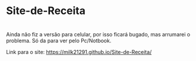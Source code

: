 # Site-de-Receita
#
Ainda não fiz a versão para celular, por isso ficará bugado, mas arrumarei o problema. Só da para ver pelo Pc/Notbook.

Link para o site: https://milk21291.github.io/Site-de-Receita/
